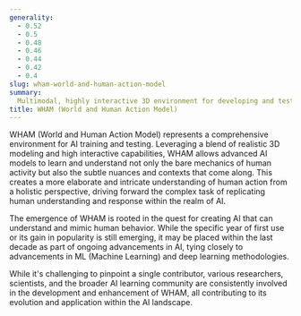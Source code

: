 ```yaml
---
generality:
  - 0.52
  - 0.5
  - 0.48
  - 0.46
  - 0.44
  - 0.42
  - 0.4
slug: wham-world-and-human-action-model
summary:
  Multimodal, highly interactive 3D environment for developing and testing AI models.
title: WHAM (World and Human Action Model)
---
```


WHAM (World and Human Action Model) represents a comprehensive environment for AI training and testing. Leveraging a blend of realistic 3D modeling and high interactive capabilities, WHAM allows advanced AI models to learn and understand not only the bare mechanics of human activity but also the subtle nuances and contexts that come along. This creates a more elaborate and intricate understanding of human action from a holistic perspective, driving forward the complex task of replicating human understanding and response within the realm of AI.

The emergence of WHAM is rooted in the quest for creating AI that can understand and mimic human behavior. While the specific year of first use or its gain in popularity is still emerging, it may be placed within the last decade as part of ongoing advancements in AI, tying closely to advancements in ML (Machine Learning) and deep learning methodologies.

While it's challenging to pinpoint a single contributor, various researchers, scientists, and the broader AI learning community are consistently involved in the development and enhancement of WHAM, all contributing to its evolution and application within the AI landscape.

